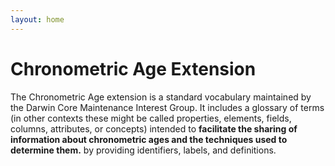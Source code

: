 ```yaml
---
layout: home
---
```


# Chronometric Age Extension

The Chronometric Age extension is a standard vocabulary maintained by the Darwin Core Maintenance Interest Group. It includes a glossary of terms (in other contexts these might be called properties, elements, fields, columns, attributes, or concepts) intended to **facilitate the sharing of information about chronometric ages and the techniques used to determine them.** by providing identifiers, labels, and definitions.
